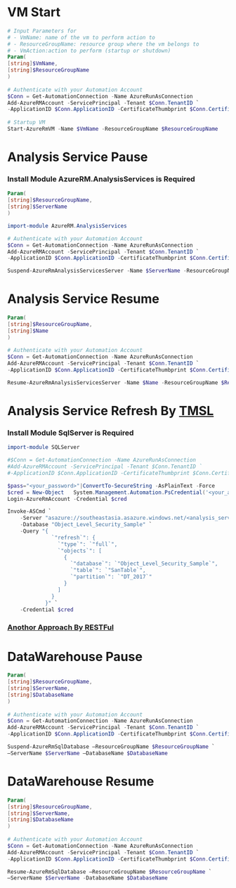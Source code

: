 # VM Start
```powershell
# Input Parameters for
# - VmName: name of the vm to perform action to
# - ResourceGroupName: resource group where the vm belongs to
# - VmAction:action to perform (startup or shutdown)
Param(
[string]$VmName,
[string]$ResourceGroupName
)
 
# Authenticate with your Automation Account
$Conn = Get-AutomationConnection -Name AzureRunAsConnection
Add-AzureRMAccount -ServicePrincipal -Tenant $Conn.TenantID `
-ApplicationID $Conn.ApplicationID -CertificateThumbprint $Conn.CertificateThumbprint
 
# Startup VM
Start-AzureRmVM -Name $VmName -ResourceGroupName $ResourceGroupName
```
# Analysis Service Pause
### Install Module AzureRM.AnalysisServices is Required
```powershell
Param(
[string]$ResourceGroupName,
[string]$ServerName
)

import-module AzureRM.AnalysisServices

# Authenticate with your Automation Account
$Conn = Get-AutomationConnection -Name AzureRunAsConnection
Add-AzureRMAccount -ServicePrincipal -Tenant $Conn.TenantID `
-ApplicationID $Conn.ApplicationID -CertificateThumbprint $Conn.CertificateThumbprint

Suspend-AzureRmAnalysisServicesServer -Name $ServerName -ResourceGroupName $ResourceGroupName
```

# Analysis Service Resume
```powershell
Param(
[string]$ResourceGroupName,
[string]$Name
)
 
# Authenticate with your Automation Account
$Conn = Get-AutomationConnection -Name AzureRunAsConnection
Add-AzureRMAccount -ServicePrincipal -Tenant $Conn.TenantID `
-ApplicationID $Conn.ApplicationID -CertificateThumbprint $Conn.CertificateThumbprint

Resume-AzureRmAnalysisServicesServer -Name $Name -ResourceGroupName $ResourceGroupName
```

# Analysis Service Refresh By [TMSL](https://docs.microsoft.com/en-us/sql/analysis-services/tabular-models-scripting-language-commands/refresh-command-tmsl)
### Install Module SqlServer is Required
```powershell
import-module SQLServer

#$Conn = Get-AutomationConnection -Name AzureRunAsConnection
#Add-AzureRMAccount -ServicePrincipal -Tenant $Conn.TenantID `
#-ApplicationID $Conn.ApplicationID -CertificateThumbprint $Conn.CertificateThumbprint

$pass="<your_password>"|ConvertTo-SecureString -AsPlainText -Force
$cred = New-Object   System.Management.Automation.PsCredential('<your_account>',$pass)
Login-AzureRmAccount -Credential $cred

Invoke-ASCmd `
    -Server "asazure://southeastasia.asazure.windows.net/<analysis_service_name>" `
    -Database "Object_Level_Security_Sample" `
    -Query "{
              `"refresh`": {
                `"type`": `"full`",
                `"objects`": [
                  {
                    `"database`": `"Object_Level_Security_Sample`",
                    `"table`": `"SanTable`",
                    `"partition`": `"DT_2017`"
                  }
                ]
              }
            }" `
	-Credential $cred
```
### [Anothor Approach By RESTFul](https://docs.microsoft.com/en-us/azure/analysis-services/analysis-services-async-refresh)

# DataWarehouse Pause
```powershell
Param(
[string]$ResourceGroupName,
[string]$ServerName,
[string]$DatabaseName
)
 
# Authenticate with your Automation Account
$Conn = Get-AutomationConnection -Name AzureRunAsConnection
Add-AzureRMAccount -ServicePrincipal -Tenant $Conn.TenantID `
-ApplicationID $Conn.ApplicationID -CertificateThumbprint $Conn.CertificateThumbprint

Suspend-AzureRmSqlDatabase –ResourceGroupName $ResourceGroupName `
–ServerName $ServerName –DatabaseName $DatabaseName
```

# DataWarehouse Resume
```powershell
Param(
[string]$ResourceGroupName,
[string]$ServerName,
[string]$DatabaseName
)
 
# Authenticate with your Automation Account
$Conn = Get-AutomationConnection -Name AzureRunAsConnection
Add-AzureRMAccount -ServicePrincipal -Tenant $Conn.TenantID `
-ApplicationID $Conn.ApplicationID -CertificateThumbprint $Conn.CertificateThumbprint

Resume-AzureRmSqlDatabase –ResourceGroupName $ResourceGroupName `
–ServerName $ServerName -DatabaseName $DatabaseName
```